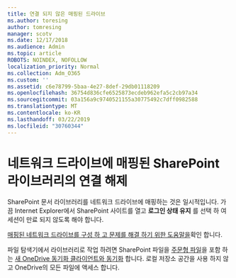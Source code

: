 ```yaml
---
title: 연결 되지 않은 매핑된 드라이브
ms.author: toresing
author: tomresing
manager: scotv
ms.date: 12/17/2018
ms.audience: Admin
ms.topic: article
ROBOTS: NOINDEX, NOFOLLOW
localization_priority: Normal
ms.collection: Adm_O365
ms.custom: ''
ms.assetid: c6e78799-5baa-4e27-8def-29db01118209
ms.openlocfilehash: 36754d836cfe6525873ecdeb962efa5c2cb97a34
ms.sourcegitcommit: 03a156a9c9740521155a30775492c7dff0982588
ms.translationtype: MT
ms.contentlocale: ko-KR
ms.lasthandoff: 03/22/2019
ms.locfileid: "30760344"
---
```

# <a name="sharepoint-libraries-mapped-to-network-drives-become-disconnected"></a>네트워크 드라이브에 매핑된 SharePoint 라이브러리의 연결 해제

SharePoint 문서 라이브러리를 네트워크 드라이브에 매핑하는 것은 일시적입니다. 가끔 Internet Explorer에서 SharePoint 사이트를 열고 **로그인 상태 유지** 를 선택 하 여 세션이 만료 되지 않도록 해야 합니다. 
  
[매핑된 네트워크 드라이브를 구성 하 고 문제를 해결 하기 위한 도움말을](https://support.office.com/article/ef399c67-4578-4c3a-adbe-0b489084eabe.aspx)확인 합니다.
  
파일 탐색기에서 라이브러리로 작업 하려면 SharePoint 파일을 [주문형 파일](https://support.office.com/article/0e6860d3-d9f3-4971-b321-7092438fb38e.aspx)을 포함 하는 [새 OneDrive 동기화 클라이언트와 동기화](https://support.office.com/article/6de9ede8-5b6e-4503-80b2-6190f3354a88.aspx) 합니다. 로컬 저장소 공간을 사용 하지 않고 OneDrive의 모든 파일에 액세스 합니다.
  

